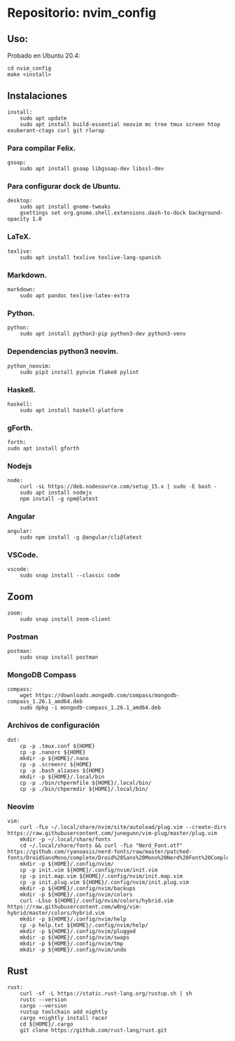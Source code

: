 # Repositorio: nvim_config

## Uso:
Probado en Ubuntu 20.4:

    cd nvim_config
    make <install>


## Instalaciones
    install:
        sudo apt update
        sudo apt install build-essential neovim mc tree tmux screen htop exuberant-ctags curl git rlwrap

### Para compilar Felix.
    gsoap:
	    sudo apt install gsoap libgsoap-dev libssl-dev

### Para configurar dock de Ubuntu.
    desktop:
	    sudo apt install gnome-tweaks
	    gsettings set org.gnome.shell.extensions.dash-to-dock background-opacity 1.0

### LaTeX.
    texlive:
	    sudo apt install texlive texlive-lang-spanish

### Markdown.
    markdown:
	    sudo apt pandoc texlive-latex-extra

### Python.
    python:
	    sudo apt install python3-pip python3-dev python3-venv

### Dependencias python3 neovim.
    python_neovim:
	    sudo pip3 install pynvim flake8 pylint

### Haskell.
    haskell:
	    sudo apt install haskell-platform

### gForth.
    forth:
	sudo apt install gforth

### Nodejs
    node:
	    curl -sL https://deb.nodesource.com/setup_15.x | sudo -E bash -
	    sudo apt install nodejs
	    npm install -g npm@latest

### Angular
    angular:
	    sudo npm install -g @angular/cli@latest

### VSCode.
    vscode:
	    sudo snap install --classic code

## Zoom
    zoom:
	    sudo snap install zoom-client

### Postman

    postman:
	    sudo snap install postman

### MongoDB Compass

    compass:
	    wget https://downloads.mongodb.com/compass/mongodb-compass_1.26.1_amd64.deb
	    sudo dpkg -i mongodb-compass_1.26.1_amd64.deb

### Archivos de configuración
    dot:
	    cp -p .tmux.conf ${HOME}
	    cp -p .nanorc ${HOME}
        mkdir -p ${HOME}/.nano
        cp -p .screenrc ${HOME}
        cp -p .bash_aliases ${HOME}
        mkdir -p ${HOME}/.local/bin
        cp -p ./bin/chpermfile ${HOME}/.local/bin/
        cp -p ./bin/chpermdir ${HOME}/.local/bin/

### Neovim

    vim:
        curl -fLo ~/.local/share/nvim/site/autoload/plug.vim --create-dirs https://raw.githubusercontent.com/junegunn/vim-plug/master/plug.vim
        mkdir -p ~/.local/share/fonts
        cd ~/.local/share/fonts && curl -fLo "Nerd_Font.otf" https://github.com/ryanoasis/nerd-fonts/raw/master/patched-fonts/DroidSansMono/complete/Droid%20Sans%20Mono%20Nerd%20Font%20Complete.otf
        mkdir -p ${HOME}/.config/nvim/
        cp -p init.vim ${HOME}/.config/nvim/init.vim
        cp -p init.map.vim ${HOME}/.config/nvim/init.map.vim
        cp -p init.plug.vim ${HOME}/.config/nvim/init.plug.vim
        mkdir -p ${HOME}/.config/nvim/backups
        mkdir -p ${HOME}/.config/nvim/colors
        curl -LSso ${HOME}/.config/nvim/colors/hybrid.vim https://raw.githubusercontent.com/w0ng/vim-hybrid/master/colors/hybrid.vim
        mkdir -p ${HOME}/.config/nvim/help
        cp -p help.txt ${HOME}/.config/nvim/help/
        mkdir -p ${HOME}/.config/nvim/plugged
        mkdir -p ${HOME}/.config/nvim/swaps
        mkdir -p ${HOME}/.config/nvim/tmp
        mkdir -p ${HOME}/.config/nvim/undo

##  Rust

    rust:
        curl -sf -L https://static.rust-lang.org/rustup.sh | sh
        rustc --version
        cargo --version
        rustup toolchain add nightly
        cargo +nightly install racer
        cd ${HOME}/.cargo
        git clone https://github.com/rust-lang/rust.git

